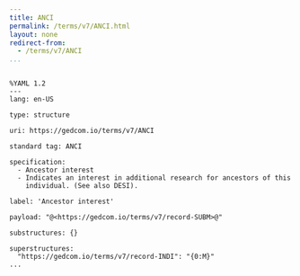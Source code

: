 ```yaml
---
title: ANCI
permalink: /terms/v7/ANCI.html
layout: none
redirect-from:
  - /terms/v7/ANCI
...
```


```

%YAML 1.2
---
lang: en-US

type: structure

uri: https://gedcom.io/terms/v7/ANCI

standard tag: ANCI

specification:
  - Ancestor interest
  - Indicates an interest in additional research for ancestors of this
    individual. (See also DESI).

label: 'Ancestor interest'

payload: "@<https://gedcom.io/terms/v7/record-SUBM>@"

substructures: {}

superstructures:
  "https://gedcom.io/terms/v7/record-INDI": "{0:M}"
...

```
